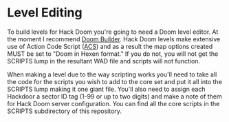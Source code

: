 # Level Editing #
To build levels for Hack Doom you're going to need a Doom level editor.  At the moment I recommend [Doom Builder](http://doombuilder.com).  Hack Doom levels make extensive use of Action Code Script ([ACS](http://www.zdoom.org/wiki/ACS)) and as a result the map options created MUST be set to "Doom in Hexen format." If you do not, you will not get the SCRIPTS lump in the resultant WAD file and scripts will not function.

When making a level due to the way scripting works you'll need to take all the code for the scripts you wish to add to the core set and put it all into the SCRIPTS lump making it one giant file.  You'll also need to assign each Hackdoor a sector ID tag (1-99 or up to two digits) and make a note of them for Hack Doom server configuration.  You can find all the core scripts in the SCRIPTS subdirectory of this repository.
